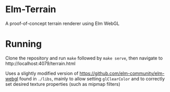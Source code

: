 # Elm-Terrain
A proof-of-concept terrain renderer using Elm WebGL

# Running

Clone the repository and run `make` followed by `make serve`, then navigate to http://localhost:4079/terrain.html

Uses a slightly modified version of https://github.com/elm-community/elm-webgl found in `./libs`, mainly to allow setting
`glClearColor` and to correctly set desired texture properties (such as mipmap filters)
